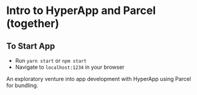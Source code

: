 # Intro to HyperApp and Parcel (together)

## To Start App

*   Run `yarn start` or `npm start`
*   Navigate to `localhost:1234` in your browser

An exploratory venture into app development with HyperApp using Parcel for bundling.
